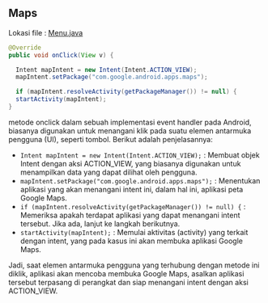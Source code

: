 ## Maps

Lokasi file : [Menu.java](AndroidStudio-1/app/src/main/java/com/a4/helloapps/)

```JAVA
@Override
public void onClick(View v) {

  Intent mapIntent = new Intent(Intent.ACTION_VIEW);
  mapIntent.setPackage("com.google.android.apps.maps");

  if (mapIntent.resolveActivity(getPackageManager()) != null) {
  startActivity(mapIntent);
}
```

metode onclick dalam sebuah implementasi event handler pada Android, biasanya digunakan untuk menangani klik pada suatu elemen antarmuka pengguna (UI), seperti tombol. Berikut adalah penjelasannya:

- ```Intent mapIntent = new Intent(Intent.ACTION_VIEW);``` : Membuat objek Intent dengan aksi ACTION_VIEW, yang biasanya digunakan untuk menampilkan data yang dapat dilihat oleh pengguna.
- ```mapIntent.setPackage("com.google.android.apps.maps");``` : Menentukan aplikasi yang akan menangani intent ini, dalam hal ini, aplikasi peta Google Maps.
- ```if (mapIntent.resolveActivity(getPackageManager()) != null) {``` : Memeriksa apakah terdapat aplikasi yang dapat menangani intent tersebut. Jika ada, lanjut ke langkah berikutnya.
- ```startActivity(mapIntent);``` : Memulai aktivitas (activity) yang terkait dengan intent, yang pada kasus ini akan membuka aplikasi Google Maps.

Jadi, saat elemen antarmuka pengguna yang terhubung dengan metode ini diklik, aplikasi akan mencoba membuka Google Maps, asalkan aplikasi tersebut terpasang di perangkat dan siap menangani intent dengan aksi ACTION_VIEW.


